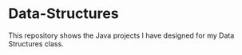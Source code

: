 # Data-Structures
This repository shows the Java projects I have designed for my Data Structures class. 
